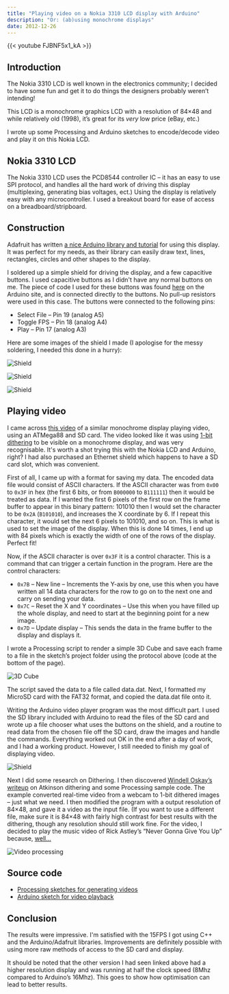 ```yaml
---
title: "Playing video on a Nokia 3310 LCD display with Arduino"
description: "Or: (ab)using monochrome displays"
date: 2012-12-26
---
```


{{< youtube FJBNF5x1_kA >}}

## Introduction
The Nokia 3310 LCD is well known in the electronics community; I decided to have some fun and get it to do things the designers probably weren’t intending!

This LCD is a monochrome graphics LCD with a resolution of 84×48 and while relatively old (1998), it’s great for its *very* low price (eBay, etc.)

I wrote up some Processing and Arduino sketches to encode/decode video and play it on this Nokia LCD.

## Nokia 3310 LCD

The Nokia 3310 LCD uses the PCD8544 controller IC – it has an easy to use SPI protocol, and handles all the hard work of driving this display (multiplexing, generating bias voltages, ect.) Using the display is relatively easy with any microcontroller. I used a breakout board for ease of access on a breadboard/stripboard.

## Construction

Adafruit has written [a nice Arduino library and tutorial](https://learn.adafruit.com/nokia-5110-3310-monochrome-lcd) for using this display. It was perfect for my needs, as their library can easily draw text, lines, rectangles, circles and other shapes to the display.

I soldered up a simple shield for driving the display, and a few capacitive buttons. I used capacitive buttons as I didn't have any normal buttons on me. The piece of code I used for these buttons was found [here](http://playground.arduino.cc/Code/CapacitiveSensor) on the Arduino site, and is connected directly to the buttons. No pull-up resistors were used in this case.
The buttons were connected to the following pins:

* Select File – Pin 19 (analog A5)
* Toggle FPS – Pin 18 (analog A4)
* Play – Pin 17 (analog A3)

Here are some images of the shield I made (I apologise for the messy soldering, I needed this done in a hurry):

![Shield](/images/posts/playing-video-nokia-3310/IMG_3132.JPG "Shield")

![Shield](/images/posts/playing-video-nokia-3310/IMG_3140.JPG "Shield")

![Shield](/images/posts/playing-video-nokia-3310/IMG_3141.JPG "Shield")

## Playing video

I came across [this video](http://www.youtube.com/watch?v=mx1C1ndIZuw) of a similar monochrome display playing video, using an ATMega88 and SD card.
The video looked like it was using [1-bit dithering](http://en.wikipedia.org/wiki/Dither#Algorithms) to be visible on a monochrome display, and was very recognisable. It's worth a shot trying this with the Nokia LCD and Arduino, right?
I had also purchased an Ethernet shield which happens to have a SD card slot, which was convenient.

First of all, I came up with a format for saving my data. The encoded data file would consist of ASCII characters. If the ASCII character was from `0x00` to `0x3F` in hex (the first 6 bits, or from `B000000` to `B111111`) then it would be treated as data.
If I wanted the first 6 pixels of the first row on the frame buffer to appear in this binary pattern: 101010 then I would set the character to be `0x2A` (`B101010`), and increases the X coordinate by 6. If I repeat this character, it would set the next 6 pixels to 101010, and so on. This is what is used to set the image of the display.
When this is done 14 times, I end up with 84 pixels which is exactly the width of one of the rows of the display. Perfect fit!

Now, if the ASCII character is over `0x3F` it is a control character. This is a command that can trigger a certain function in the program.
Here are the control characters:

* `0x7B` – New line – Increments the Y-axis by one, use this when you have written all 14 data characters for the row to go on to the next one and carry on sending your data.
* `0x7C` – Reset the X and Y coordinates – Use this when you have filled up the whole display, and need to start at the beginning point for a new image.
* `0x7D` – Update display – This sends the data in the frame buffer to the display and displays it.

I wrote a Processing script to render a simple 3D Cube and save each frame to a file in the sketch’s project folder using the protocol above (code at the bottom of the page).

![3D Cube](/images/posts/playing-video-nokia-3310/3dcube.png "3D Cube")

The script saved the data to a file called data.dat.
Next, I formatted my MicroSD card with the FAT32 format, and copied the data.dat file onto it.

Writing the Arduino video player program was the most difficult part. I used the SD library included with Arduino to read the files of the SD card and wrote up a file chooser what uses the buttons on the shield, and a routine to read data from the chosen file off the SD card, draw the images and handle the commands.
Everything worked out OK in the end after a day of work, and I had a working product. However, I still needed to finish my goal of displaying video.

![Shield](/images/posts/playing-video-nokia-3310/IMG_3148.JPG "Shield")

Next I did some research on Dithering. I then discovered [Windell Oskay’s writeup](http://www.evilmadscientist.com/2012/dithering/) on Atkinson dithering and some Processing sample code. The example converted real-time video from a webcam to 1-bit dithered images – just what we need.
I then modified the program with a output resolution of 84×48, and gave it a video as the input file. (If you want to use a different file, make sure it is 84×48 with fairly high contrast for best results with the dithering, though any resolution should still work fine.
For the video, I decided to play the music video of Rick Astley’s “Never Gonna Give You Up” because, [well...](https://www.youtube.com/watch?v=dQw4w9WgXcQ)

![Video processing](/images/posts/playing-video-nokia-3310/video_processing.png "Video processing")

## Source code

* [Processing sketches for generating videos](https://github.com/joeraut/processing-nokia3310-video-converter)
* [Arduino sketch for video playback](https://github.com/joeraut/arduino-nokia3310-video-player/)

## Conclusion

The results were impressive. I'm satisfied with the 15FPS I got using C++ and the Arduino/Adafruit libraries. Improvements are definitely possible with using more raw methods of access to the SD card and display.

It should be noted that the other version I had seen linked above had a higher resolution display and was running at half the clock speed (8Mhz compared to Arduino’s 16Mhz). This goes to show how optimisation can lead to better results.
